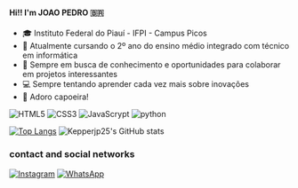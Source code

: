 #### Hi!! I'm JOAO PEDRO 🇧🇷 

* 🎓 Instituto Federal do Piauí - IFPI - Campus Picos  
* 📖 Atualmente cursando o 2º ano do ensino médio integrado com técnico em informática  
* 🧠 Sempre em busca de conhecimento e oportunidades para colaborar em projetos interessantes  
* 💻 Sempre tentando aprender cada vez mais sobre inovações  
* 🥋 Adoro capoeira!

![HTML5](https://img.shields.io/badge/HTML5-E34F26?style=for-the-badge&logo=html5&logoColor=white) ![CSS3](https://img.shields.io/badge/CSS3-1572B6?style=for-the-badge&logo=css3&logoColor=white) ![JavaScrypt](https://img.shields.io/badge/JavaScript-323330?style=for-the-badge&logo=javascript&logoColor=F7DF1E) ![python](https://img.shields.io/badge/Arduino_IDE-00979D?style=for-the-badge&logo=arduino&logoColor=white)   


[![Top Langs](https://github-readme-stats.vercel.app/api/top-langs/?username=joaopedroxcs&layout=donut&theme=dark)](https://github.com/joaopedroxcs/github-readme-stats) ![Kepperjp25's GitHub stats](https://github-readme-stats.vercel.app/api?username=joaopedroxcs&show_icons=true&theme=dark)  

### contact and social networks  
[![Instagram](https://img.shields.io/badge/Instagram-E4405F?style=for-the-badge&logo=instagram&logoColor=white)](https://www.instagram.com/joaopedrozxx_07/) [![WhatsApp](https://img.shields.io/badge/WhatsApp-25D366?style=for-the-badge&logo=whatsapp&logoColor=white)](https://wa.me/+5589994325078)
